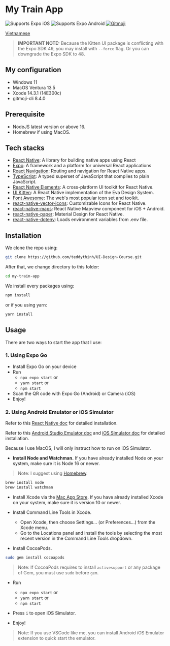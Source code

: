 # My Train App

<p>
  <!-- iOS -->
  <img alt="Supports Expo iOS" longdesc="Supports Expo iOS" src="https://img.shields.io/badge/iOS-4630EB.svg?style=flat-square&logo=APPLE&labelColor=999999&logoColor=fff" />
  <!-- Android -->
  <img alt="Supports Expo Android" longdesc="Supports Expo Android" src="https://img.shields.io/badge/Android-4630EB.svg?style=flat-square&logo=ANDROID&labelColor=A4C639&logoColor=fff" />
  <!-- Gitmoji -->
  <a href="https://gitmoji.dev">
    <img
      src="https://img.shields.io/badge/gitmoji-%20😜%20😍-FFDD67.svg?style=flat-square"
      alt="Gitmoji"
    />
  </a>
</p>

[Vietnamese](https://github.com/teddythinh/UI-Design-Course/blob/main/my-train-app/HuongDanSuDung.md)

> **IMPORTANT NOTE:** Because the Kitten UI package is conflicting with the Expo SDK 49, you may install with `--force` flag. Or you can downgrade the Expo SDK to 48.

## My configuration

- Windows 11
- MacOS Ventura 13.5
- Xcode 14.3.1 (14E300c)
- gitmoji-cli 8.4.0

## Prerequisite

- NodeJS latest version or above 16.
- Homebrew if using MacOS.

## Tech stacks

- [React Native](https://reactnative.dev/): A library for building native apps using React
- [Expo](https://expo.dev/): A framework and a platform for universal React applications
- [React Navigation](https://reactnavigation.org/): Routing and navigation for React Native apps.
- [TypeScript](https://www.typescriptlang.org/): A typed superset of JavaScript that compiles to plain JavaScript.
- [React Native Elements](https://reactnativeelements.com/): A cross-platform UI toolkit for React Native.
- [UI Kitten](https://akveo.github.io/react-native-ui-kitten/): A React Native implementation of the Eva Design System.
- [Font Awesome](https://fontawesome.com/): The web's most popular icon set and toolkit.
- [react-native-vector-icons](https://github.com/oblador/react-native-vector-icons): Customizable Icons for React Native.
- [react-native-maps](https://github.com/react-native-maps/react-native-maps): React Native Mapview component for iOS + Android.
- [react-native-paper](https://reactnativepaper.com/): Material Design for React Native.
- [react-native-dotenv](https://github.com/goatandsheep/react-native-dotenv): Loads environment variables from .env file.

## Installation

We clone the repo using:

```bash
git clone https://github.com/teddythinh/UI-Design-Course.git
```

After that, we change directory to this folder:

```bash
cd my-train-app
```

We install every packages using:

```bash
npm install
```

or if you using yarn:

```bash
yarn install
```

## Usage

There are two ways to start the app that I use:

### 1. Using Expo Go

- Install Expo Go on your device
- Run
  - `npx expo start` or
  - `yarn start` or
  - `npm start`
- Scan the QR code with Expo Go (Android) or Camera (iOS)
- Enjoy!

### 2. Using Android Emulator or iOS Simulator

Refer to this [React Native doc](https://reactnative.dev/docs/environment-setup) for detailed installation.

Refer to this [Android Studio Emulator doc](https://docs.expo.dev/workflow/android-studio-emulator/) and [iOS Simulator doc](https://docs.expo.dev/workflow/ios-simulator/) for detailed installation.

Because I use MacOS, I will only instruct how to run on iOS Simulator.

- **Install Node and Watchman.** If you have already installed Node on your system, make sure it is Node 16 or newer.

> Note: I suggest using [Homebrew](https://brew.sh/).

```bash
brew install node
brew install watchman
```

- Install Xcode via the [Mac App Store](https://apps.apple.com/us/app/xcode/id497799835?mt=12). If you have already installed Xcode on your system, make sure it is version 10 or newer.

- Install Command Line Tools in Xcode.
  - Open Xcode, then choose Settings... (or Preferences...) from the Xcode menu.
  - Go to the Locations panel and install the tools by selecting the most recent version in the Command Line Tools dropdown.

- Install CocoaPods.

```bash
sudo gem install cocoapods
```

> Note: If CocoaPods requires to install `activesupport` or any package of Gem, you must use `sudo` before `gem`.

- Run
  - `npx expo start` or
  - `yarn start` or
  - `npm start`

- Press `i` to open iOS Simulator.
- Enjoy!

> Note: If you use VSCode like me, you can install Android iOS Emulator extension to quick start the emulator.

